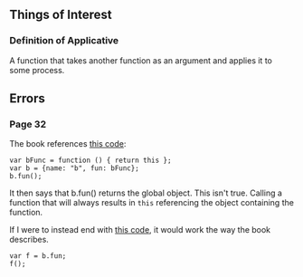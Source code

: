 ## Things of Interest
### Definition of Applicative
A function that takes another function as an argument and applies it to some
process.

## Errors
### Page 32
The book references [this code](http://jsbin.com/xemiko/4/edit?js,console):

    var bFunc = function () { return this };
    var b = {name: "b", fun: bFunc};
    b.fun();

It then says that b.fun() returns the global object. This isn't true. Calling a
function that will always results in `this` referencing the object containing
the function.

If I were to instead end with [this
code](http://jsbin.com/xemiko/5/edit?js,console), it would work the way the
book describes.

    var f = b.fun;
    f();


